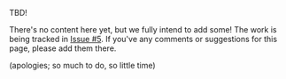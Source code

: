 TBD!

There's no content here yet, but we fully intend to add some! The work is being tracked in [Issue #5](https://github.com/vmbrasseur/IAS3API/issues/5). If you've any comments or suggestions for this page, please add them there.

(apologies; so much to do, so little time)

